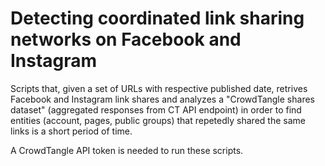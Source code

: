 # Detecting coordinated link sharing networks on Facebook and Instagram
Scripts that, given a set of URLs with respective published date, retrives Facebook and Instagram link shares and analyzes a "CrowdTangle shares dataset" (aggregated responses from CT API endpoint) in order to find entities (account, pages, public groups) that repetedly shared the same links is a short period of time.

A CrowdTangle API token is needed to run these scripts.
